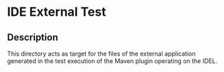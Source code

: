 <!-- (c) https://github.com/MontiCore/monticore -->
# IDE External Test

## Description
This directory acts as target for the files of the external application generated in the test execution of the Maven
plugin operating on the IDEL.
